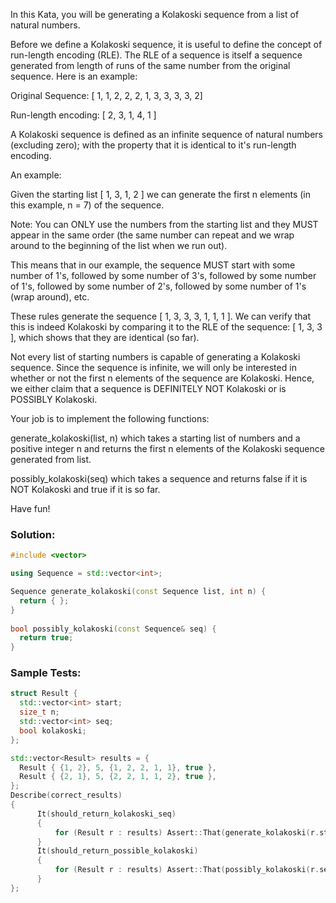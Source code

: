 In this Kata, you will be generating a Kolakoski sequence from a list of natural numbers.

Before we define a Kolakoski sequence, it is useful to define the concept of run-length encoding (RLE). The RLE of a
sequence is itself a sequence generated from length of runs of the same number from the original sequence. Here is an
example:

Original Sequence: [ 1, 1, 2, 2, 2, 1, 3, 3, 3, 3, 2]

Run-length encoding: [ 2, 3, 1, 4, 1 ]

A Kolakoski sequence is defined as an infinite sequence of natural numbers (excluding zero); with the property that it
is identical to it's run-length encoding.

An example:

Given the starting list [ 1, 3, 1, 2 ] we can generate the first n elements (in this example, n = 7) of the sequence.

Note: You can ONLY use the numbers from the starting list and they MUST appear in the same order (the same number can
repeat and we wrap around to the beginning of the list when we run out).

This means that in our example, the sequence MUST start with some number of 1's, followed by some number of 3's,
followed by some number of 1's, followed by some number of 2's, followed by some number of 1's (wrap around), etc.

These rules generate the sequence [ 1, 3, 3, 3, 1, 1, 1 ]. We can verify that this is indeed Kolakoski by comparing it
to the RLE of the sequence: [ 1, 3, 3 ], which shows that they are identical (so far).

Not every list of starting numbers is capable of generating a Kolakoski sequence. Since the sequence is infinite, we
will only be interested in whether or not the first n elements of the sequence are Kolakoski. Hence, we either claim
that a sequence is DEFINITELY NOT Kolakoski or is POSSIBLY Kolakoski.

Your job is to implement the following functions:

generate_kolakoski(list, n) which takes a starting list of numbers and a positive integer n and returns the first n
elements of the Kolakoski sequence generated from list.

possibly_kolakoski(seq) which takes a sequence and returns false if it is NOT Kolakoski and true if it is so far.

Have fun!

### Solution:

```cpp
#include <vector>

using Sequence = std::vector<int>;

Sequence generate_kolakoski(const Sequence list, int n) {
  return { };
}
 
bool possibly_kolakoski(const Sequence& seq) {
  return true;
}
```

### Sample Tests:

```cpp
struct Result {
  std::vector<int> start;
  size_t n;
  std::vector<int> seq;
  bool kolakoski;
};

std::vector<Result> results = {
  Result { {1, 2}, 5, {1, 2, 2, 1, 1}, true },
  Result { {2, 1}, 5, {2, 2, 1, 1, 2}, true },
};
Describe(correct_results)
{
      It(should_return_kolakoski_seq)
      {
          for (Result r : results) Assert::That(generate_kolakoski(r.start, r.n), Equals(r.seq));
      }
      It(should_return_possible_kolakoski)
      {
          for (Result r : results) Assert::That(possibly_kolakoski(r.seq), Equals(r.kolakoski));
      }
};
```
